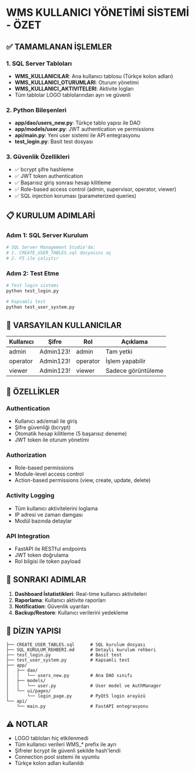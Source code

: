 # WMS KULLANICI YÖNETİMİ SİSTEMİ - ÖZET

## ✅ TAMAMLANAN İŞLEMLER

### 1. SQL Server Tabloları
- **WMS_KULLANICILAR**: Ana kullanıcı tablosu (Türkçe kolon adları)
- **WMS_KULLANICI_OTURUMLARI**: Oturum yönetimi
- **WMS_KULLANICI_AKTIVITELERI**: Aktivite logları
- Tüm tablolar LOGO tablolarından ayrı ve güvenli

### 2. Python Bileşenleri
- **app/dao/users_new.py**: Türkçe tablo yapısı ile DAO
- **app/models/user.py**: JWT authentication ve permissions
- **api/main.py**: Yeni user sistemi ile API entegrasyonu
- **test_login.py**: Basit test dosyası

### 3. Güvenlik Özellikleri
- ✅ bcrypt şifre hashleme
- ✅ JWT token authentication
- ✅ Başarısız giriş sonrası hesap kilitleme
- ✅ Role-based access control (admin, supervisor, operator, viewer)
- ✅ SQL injection koruması (parameterized queries)

## 📋 KURULUM ADIMLARİ

### Adım 1: SQL Server Kurulum
```bash
# SQL Server Management Studio'da:
# 1. CREATE_USER_TABLES.sql dosyasını aç
# 2. F5 ile çalıştır
```

### Adım 2: Test Etme
```bash
# Test login sistemi
python test_login.py

# Kapsamlı test
python test_user_system.py
```

## 🔐 VARSAYILAN KULLANICILAR

| Kullanıcı | Şifre | Rol | Açıklama |
|-----------|--------|-----|----------|
| admin | Admin123! | admin | Tam yetki |
| operator | Admin123! | operator | İşlem yapabilir |
| viewer | Admin123! | viewer | Sadece görüntüleme |

## 🚀 ÖZELLİKLER

### Authentication
- Kullanıcı adı/email ile giriş
- Şifre güvenliği (bcrypt)
- Otomatik hesap kilitleme (5 başarısız deneme)
- JWT token ile oturum yönetimi

### Authorization  
- Role-based permissions
- Module-level access control
- Action-based permissions (view, create, update, delete)

### Activity Logging
- Tüm kullanıcı aktivitelerini loglama
- IP adresi ve zaman damgası
- Modül bazında detaylar

### API Integration
- FastAPI ile RESTful endpoints
- JWT token doğrulama
- Rol bilgisi ile token payload

## 🔄 SONRAKI ADIMLAR

1. **Dashboard İstatistikleri**: Real-time kullanıcı aktiviteleri
2. **Raporlama**: Kullanıcı aktivite raporları
3. **Notification**: Güvenlik uyarıları
4. **Backup/Restore**: Kullanıcı verilerini yedekleme

## 📁 DİZIN YAPISI

```
├── CREATE_USER_TABLES.sql      # SQL kurulum dosyası
├── SQL_KURULUM_REHBERI.md      # Detaylı kurulum rehberi
├── test_login.py               # Basit test
├── test_user_system.py         # Kapsamlı test
├── app/
│   ├── dao/
│   │   └── users_new.py        # Ana DAO sınıfı
│   ├── models/
│   │   └── user.py             # User model ve AuthManager
│   └── ui/pages/
│       └── login_page.py       # PyQt5 login arayüzü
└── api/
    └── main.py                 # FastAPI entegrasyonu
```

## ⚠️ NOTLAR

- LOGO tabloları hiç etkilenmedi
- Tüm kullanıcı verileri WMS_* prefix ile ayrı
- Şifreler bcrypt ile güvenli şekilde hash'lendi
- Connection pool sistemi ile uyumlu
- Türkçe kolon adları kullanıldı